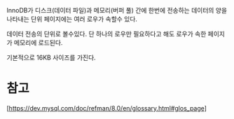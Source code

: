 InnoDB가 디스크(데이터 파일)과 메모리(버퍼 풀) 간에 한번에 전송하는 데이터의 양을 나타내는 단위 
페이지에는 여러 로우가 속할수 있다.

데이터 전송의 단위로 볼수있다. 단 하나의 로우만 필요하다고 해도 로우가 속한 페이지가 메모리에 로드된다.

기본적으로 16KB 사이즈를 가진다.

# 참고 
[https://dev.mysql.com/doc/refman/8.0/en/glossary.html#glos_page]

